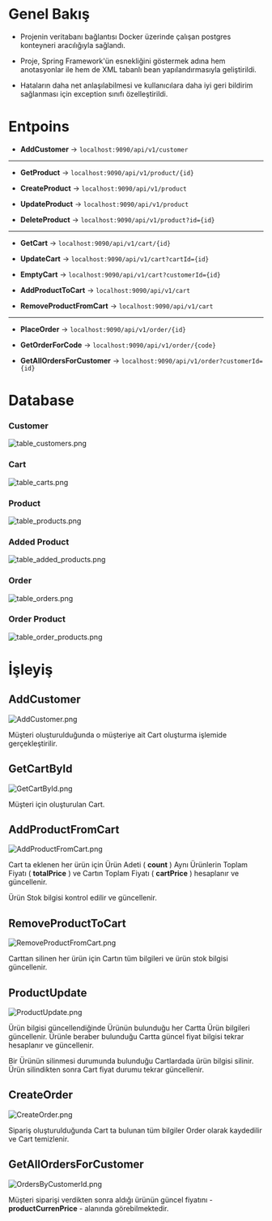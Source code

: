 
# Genel Bakış

* Projenin veritabanı bağlantısı Docker üzerinde çalışan postgres konteyneri 
aracılığıyla sağlandı.

* Proje, Spring Framework'ün esnekliğini göstermek adına hem anotasyonlar ile
hem de XML tabanlı bean yapılandırmasıyla geliştirildi.

* Hataların daha net anlaşılabilmesi ve kullanıcılara daha iyi geri 
bildirim sağlanması için exception sınıfı özelleştirildi.


# Entpoins

* **AddCustomer** ->   `localhost:9090/api/v1/customer`

----------------

* **GetProduct** ->    `localhost:9090/api/v1/product/{id}`
  
* **CreateProduct** ->    `localhost:9090/api/v1/product`
  
* **UpdateProduct** ->   `localhost:9090/api/v1/product`

* **DeleteProduct** ->      `localhost:9090/api/v1/product?id={id}`

----------------

* **GetCart** ->   `localhost:9090/api/v1/cart/{id}`
  
* **UpdateCart** ->    `localhost:9090/api/v1/cart?cartId={id}`
  
* **EmptyCart** ->    `localhost:9090/api/v1/cart?customerId={id}`

* **AddProductToCart** ->   `localhost:9090/api/v1/cart`

* **RemoveProductFromCart** ->  `localhost:9090/api/v1/cart`


----------------
    

* **PlaceOrder** ->  `localhost:9090/api/v1/order/{id}`
  
* **GetOrderForCode** -> `localhost:9090/api/v1/order/{code}`
  
* **GetAllOrdersForCustomer** ->  `localhost:9090/api/v1/order?customerId={id}`

# Database

### Customer

![table_customers.png](photos%2Fdb%2Ftable_customers.png)

### Cart

![table_carts.png](photos%2Fdb%2Ftable_carts.png)
    
### Product

![table_products.png](photos%2Fdb%2Ftable_products.png)
    
### Added Product

![table_added_products.png](photos%2Fdb%2Ftable_added_products.png)

### Order

![table_orders.png](photos%2Fdb%2Ftable_orders.png)

### Order Product

![table_order_products.png](photos%2Fdb%2Ftable_order_products.png)

# İşleyiş

## AddCustomer

![AddCustomer.png](photos%2Fpostman%2FAddCustomer.png)

Müşteri oluşturulduğunda o müşteriye ait Cart oluşturma işlemide gerçekleştirilir.

## GetCartById

![GetCartById.png](photos%2Fpostman%2FGetCartById.png)

Müşteri için oluşturulan Cart.

## AddProductFromCart

![AddProductFromCart.png](photos%2Fpostman%2FAddProductFromCart.png)

Cart ta eklenen her ürün için Ürün Adeti ( **count** ) Aynı Ürünlerin Toplam Fiyatı ( **totalPrice** ) ve Cartın Toplam Fiyatı
( **cartPrice** ) hesaplanır ve güncellenir.

Ürün Stok bilgisi kontrol edilir ve güncellenir.


## RemoveProductToCart

![RemoveProductFromCart.png](photos%2Fpostman%2FRemoveProductFromCart.png)

Carttan silinen her ürün için Cartın tüm bilgileri ve ürün stok bilgisi güncellenir.


## ProductUpdate

![ProductUpdate.png](photos%2Fpostman%2FProductUpdate.png)

Ürün bilgisi güncellendiğinde Ürünün bulunduğu her Cartta Ürün bilgileri güncellenir.
Ürünle beraber bulunduğu Cartta güncel fiyat bilgisi tekrar hesaplanır ve güncellenir.

Bir Ürünün silinmesi durumunda bulunduğu Cartlardada ürün bilgisi silinir. Ürün silindikten sonra 
Cart fiyat durumu tekrar güncellenir. 

## CreateOrder

![CreateOrder.png](photos%2Fpostman%2FCreateOrder.png)

Sipariş oluşturulduğunda Cart ta bulunan tüm bilgiler Order olarak kaydedilir ve Cart temizlenir.

## GetAllOrdersForCustomer

![OrdersByCustomerId.png](photos%2Fpostman%2FOrdersByCustomerId.png)

Müşteri siparişi verdikten sonra aldığı ürünün güncel fiyatını - **productCurrenPrice** - alanında görebilmektedir.








